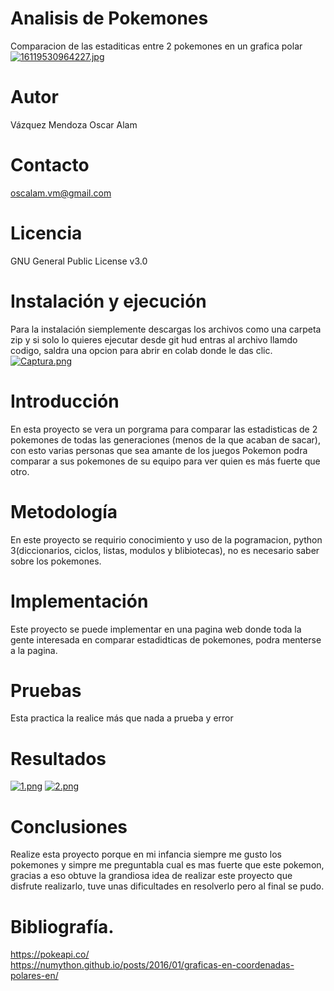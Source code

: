 # Analisis de Pokemones
Comparacion de las estaditicas entre 2 pokemones en un grafica polar
[![16119530964227.jpg](https://i.postimg.cc/sf9pDyvd/16119530964227.jpg)](https://postimg.cc/6Tq7YkrY)
# Autor
Vázquez Mendoza Oscar Alam
# Contacto
oscalam.vm@gmail.com
# Licencia
GNU General Public License v3.0
# Instalación y ejecución
Para la instalación siemplemente descargas los archivos como una carpeta zip y si solo lo quieres ejecutar desde git hud entras al archivo llamdo codigo, saldra una opcion para abrir en colab donde le das clic.
[![Captura.png](https://i.postimg.cc/mD9tn3FW/Captura.png)](https://postimg.cc/CBFhBqNc)
# Introducción
En esta proyecto se vera un porgrama para comparar las estadisticas de 2 pokemones de todas las generaciones (menos de la que acaban de sacar), con esto varias personas que sea amante de los juegos Pokemon podra comparar a sus pokemones de su equipo para ver quien es más fuerte que otro.
# Metodología
En este proyecto se requirio conocimiento y uso de la pogramacion, python 3(diccionarios, ciclos, listas, modulos y blibiotecas), no es necesario saber sobre los pokemones.
# Implementación
Este proyecto se puede implementar en una pagina web donde toda la gente interesada en comparar estadidticas de pokemones, podra menterse a la pagina.
# Pruebas 
Esta practica la realice más que nada a prueba y error
# Resultados 
[![1.png](https://i.postimg.cc/QC9GmSBc/1.png)](https://postimg.cc/2LDK8Q75)
[![2.png](https://i.postimg.cc/prbb0zK7/2.png)](https://postimg.cc/xJR48kxy)
# Conclusiones
Realize esta proyecto porque en mi infancia siempre me gusto los pokemones y simpre me preguntabla cual es mas fuerte que este pokemon, gracias a eso obtuve la grandiosa idea de realizar este proyecto que disfrute realizarlo, tuve unas dificultades en resolverlo pero al final se pudo.
# Bibliografía.
https://pokeapi.co/                                                                
https://numython.github.io/posts/2016/01/graficas-en-coordenadas-polares-en/

